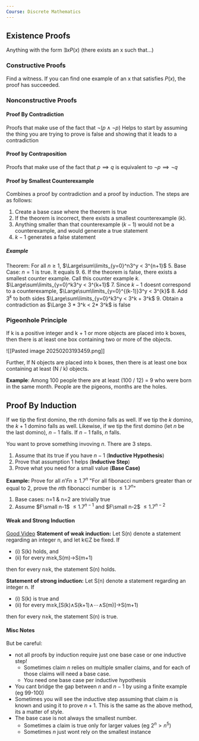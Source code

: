 ```yaml
---
Course: Discrete Mathematics
---
```

## Existence Proofs
Anything with the form $\exists x P(x)$
(there exists an x such that...)
### Constructive Proofs
Find a witness. If you can find one example of an x that satisfies $P(x)$, the proof has succeeded.

### Nonconstructive Proofs

#### Proof By Contradiction
Proofs that make use of the fact that $\lnot (p \land \lnot p)$
Helps to start by assuming the thing you are trying to prove is false and showing that it leads to a contradiction


#### Proof by Contraposition
Proofs that make use of the fact that $p \implies q$ is equivalent to $\lnot p \implies \lnot q$

#### Proof by Smallest Counterexample
Combines a proof by contradiction and a proof by induction.
The steps are as follows:
1. Create a base case where the theorem is true
2. If the theorem is incorrect, there exists a smallest counterexample ($k$).
3. Anything smaller than that counterexample ($k-1$) would not be a counterexample, and would generate a true statement
4. $k-1$ generates a false statement

##### Example
Theorem: For all $n\geqslant 1$, $\Large\sum\limits_{y=0}^n3^y < 3^{n+1}$
5. Base Case: $n=1$ is true. It equals 9.
6. If the theorem is false, there exists a smallest counter example. Call this counter example $k$. $\Large\sum\limits_{y=0}^k3^y < 3^{k+1}$
7. Since $k-1$ doesnt correspond to a counterexample, $\Large\sum\limits_{y=0}^{(k-1)}3^y < 3^{k}$
8. Add $3^k$ to both sides $\Large\sum\limits_{y=0}^k3^y < 3^k + 3^k$
9. Obtain a contradiction as $\Large 3 * 3^k < 2* 3^k$ is false

### Pigeonhole Principle
If k is a positive integer and k + 1 or more objects are placed into k boxes, then there is at least one box containing two or more of the objects.

![[Pasted image 20250203193459.png]]

Further, If N objects are placed into k boxes, then there is at least one box containing at least (N / k) objects.
 
**Example**: Among 100 people there are at least (100 / 12) = 9 who were born in the same month.
People are the pigeons, months are the holes.

## Proof By Induction

If we tip the first domino, the nth domino falls as well.
If we tip the $k$ domino, the $k+1$ domino falls as well.
Likewise, if we tip the first domino (let $n$ be the last domino), $n-1$ falls. If $n-1$ falls, $n$ falls.

You want to prove something invoving $n$. There are 3 steps.
1. Assume that its true if you have $n-1$ (**Inductive Hypothesis**)
2. Prove that assumption 1 helps (**Inductive Step**)
3. Prove what you need for a small value (**Base Case)**

**Example:** Prove for all $n'  Fn \geq 1.7^n$
"For all fibonacci numbers greater than or equal to 2, prove the $n$th fibonacci number is $\leq 1.7^n$" 
1. Base cases: n=1 & n=2 are trivially true
2. Assume $F\small n-1$ $\leq 1.7^{n-1}$ and  $F\small n-2$ $\leq 1.7^{n-2}$

#### Weak and Strong Induction
[Good Video](https://www.youtube.com/watch?v=Ixtq64cUEHI)
**Statement of weak induction:** 
Let S(n) denote a statement regarding an integer n, and let k∈Z be fixed. 
If
- (i) S(k) holds, and
- (ii) for every m≥k,S(m)→S(m+1)

then for every n≥k, the statement S(n) holds.

**Statement of strong induction:** 
Let S(n) denote a statement regarding an integer n.
If
- (i) S(k) is true and
- (ii) for every m≥k,\[S(k)∧S(k+1)∧⋯∧S(m)]→S(m+1)

then for every n≥k, the statement S(n) is true.

#### Misc Notes
But be careful:
- not all proofs by induction require just one base case or one inductive step!
	- Sometimes claim $n$ relies on multiple smaller claims, and for each of those claims will need a base case.
	- You need one base case per inductive hypothesis
- You cant bridge the gap between $n$ and $n-1$  by using a finite example (eg 99-100)
- Sometimes you will see the inductive step assuming that claim $n$ is known and using it to prove $n+1$. This is the same as the above method, its a matter of style. 
- The base case is not always the smallest number.
	- Sometimes a claim is true only for larger values (eg $2^n > n^5$)
	- Sometimes $n$ just wont rely on the smallest instance